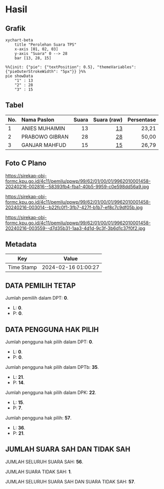 # Hasil

## Grafik

```mermaid
xychart-beta
    title "Perolehan Suara TPS"
    x-axis [01, 02, 03]
    y-axis "Suara" 0 --> 28
    bar [13, 28, 15]
```

```mermaid
%%{init: {"pie": {"textPosition": 0.5}, "themeVariables": {"pieOuterStrokeWidth": "5px"}} }%%
pie showData
    "1" : 13
    "2" : 28
    "3" : 15
```

## Tabel

| No. | Nama Paslon    | Suara | Suara (raw) | Persentase |
|:--- |:-------------- | -----:| -----------:| ----------:|
| 1   | ANIES MUHAIMIN | 13    | [13][p-1]   | 23,21      |
| 2   | PRABOWO GIBRAN | 28    | [28][p-2]   | 50,00      |
| 3   | GANJAR MAHFUD  | 15    | [15][p-3]   | 26,79      |


[p-1]: https://github.com/gigit-pemilu/pemilu-2024-99-luar-negeri/blob/main/pilpres/hitung-suara/sub/99-luar-negeri/sub/62-kuala-lumpur-malaysia/sub/01-kuala-lumpur-malaysia/sub/0001-kuala-lumpur-malaysia/sub/458-tps-145/sub/paslon-1.txt
[p-2]: https://github.com/gigit-pemilu/pemilu-2024-99-luar-negeri/blob/main/pilpres/hitung-suara/sub/99-luar-negeri/sub/62-kuala-lumpur-malaysia/sub/01-kuala-lumpur-malaysia/sub/0001-kuala-lumpur-malaysia/sub/458-tps-145/sub/paslon-2.txt
[p-3]: https://github.com/gigit-pemilu/pemilu-2024-99-luar-negeri/blob/main/pilpres/hitung-suara/sub/99-luar-negeri/sub/62-kuala-lumpur-malaysia/sub/01-kuala-lumpur-malaysia/sub/0001-kuala-lumpur-malaysia/sub/458-tps-145/sub/paslon-3.txt

## Foto C Plano

https://sirekap-obj-formc.kpu.go.id/4c11/pemilu/ppwp/99/62/01/00/01/9962010001458-20240216-002816--58393fb4-fba1-40b5-9959-c0e598dd56a9.jpg

https://sirekap-obj-formc.kpu.go.id/4c11/pemilu/ppwp/99/62/01/00/01/9962010001458-20240216-003014--b22fc0f1-3fb7-427f-b1b7-ef8c7c9df05b.jpg

https://sirekap-obj-formc.kpu.go.id/4c11/pemilu/ppwp/99/62/01/00/01/9962010001458-20240216-003559--d7d35b31-1aa3-4d1d-9c3f-3b6d1c37f0f2.jpg


## Metadata

| Key        | Value               |
| ---------- | ------------------- |
| Time Stamp | 2024-02-16 01:00:27 |


## DATA PEMILIH TETAP

Jumlah pemilih dalam DPT: **0**.
 * L: **0**.
 * P: **0**.

## DATA PENGGUNA HAK PILIH

Jumlah pengguna hak pilih dalam DPT: **0**.
 * L: **0**.
 * P: **0**.

Jumlah pengguna hak pilih dalam DPTb: **35**.
 * L: **21**.
 * P: **14**.

Jumlah pengguna hak pilih dalam DPK: **22**.
 * L: **15**.
 * P: **7**.

Jumlah pengguna hak pilih: **57**.
 * L: **36**.
 * P: **21**.

## JUMLAH SUARA SAH DAN TIDAK SAH

JUMLAH SELURUH SUARA SAH: **56**.

JUMLAH SUARA TIDAK SAH: **1**.

JUMLAH SELURUH SUARA SAH DAN SUARA TIDAK SAH: **57**.


